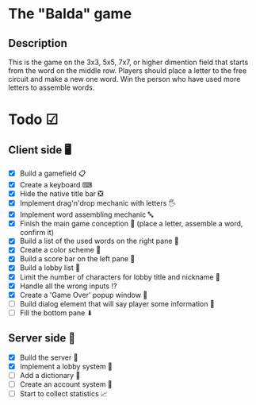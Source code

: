 # The "Balda" game
## Description
This is the game on the 3x3, 5x5, 7x7, or higher dimention field that starts from the word on the middle row. Players should place a letter to the free circuit and make a new one word. Win the person who have used more letters to assemble words.

# Todo ☑
## Client side 🖥
- [X] Build a gamefield 📋
- [X] Create a keyboard ⌨
- [X] Hide the native title bar ❎
- [X] Implement drag'n'drop mechanic with letters 🖐
- [X] Implement word assembling mechanic 🔤
- [X] Finish the main game conception 🏁 (place a letter, assemble a word, confirm it)
- [X] Build a list of the used words on the right pane 📝
- [X] Create a color scheme 🎨
- [X] Build a score bar on the left pane 💯
- [X] Build a lobby list 🚪
- [X] Limit the number of characters for lobby title and nickname 🔢
- [X] Handle all the wrong inputs ⁉
- [X] Create a 'Game Over' popup window 🌟 
- [ ] Build dialog element that will say player some information 💁
- [ ] Fill the bottom pane ⬇

## Server side 🔗
- [X] Build the server 💾
- [X] Implement a lobby system 🚪
- [ ] Add a dictionary 📖
- [ ] Create an account system 🛂
- [ ] Start to collect statistics 📈
